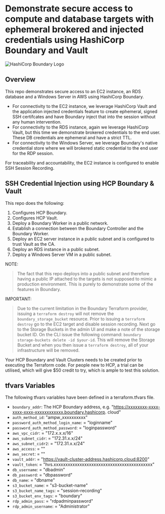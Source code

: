 # Demonstrate secure access to compute and database targets with ephemeral brokered and injected credentials using HashiCorp Boundary and Vault

![HashiCorp Boundary Logo](https://www.hashicorp.com/_next/static/media/colorwhite.997fcaf9.svg)

## Overview

This repo demonstrates secure access to an EC2 instance, an RDS database and a Windows Server in AWS using HashiCorp Boundary. 

* For connectivity to the EC2 instance, we leverage HashiCorp Vault and the application injected credentials feature to create ephemeral, signed SSH certifcates and have Boundary inject that into the session without any human intervention.
* For connectivity to the RDS instance, again we leverage HashiCorp Vault, but this time we demonstrate brokered credentials to the end user. These DB credentials are ephemeral and have a strict TTL.
* For connectivity to the Windows Server, we leverage Boundary's native credential store where we will brokered static credential to the end user for the RDP session.

For traceability and accountability, the EC2 instance is configured to enable SSH Session Recording.

## SSH Credential Injection using HCP Boundary & Vault

This repo does the following:

1. Configures HCP Boundary.
2. Configures HCP Vault.
3. Deploy a Boundary Worker in a public network.
4. Establish a connection between the Boundary Controller and the Boundary Worker.
5. Deploy an EC2 server instance in a public subnet and is configured to trust Vault as the CA.
6. Deploy an RDS instance in a public subnet.
7. Deploy a Windows Server VM in a public subnet.


NOTE: 
> The fact that this repo deploys into a public subnet and therefore having a public IP attached to the targets is not supposed to mimic a production environment. This is purely to demonstrate some of the features in Boundary.

IMPORTANT:
> Due to the current limitation in the Boundary Terraform provider, issuing a `terraform destroy` will not remove the `boundary_storage_bucket` resource. Prior to issuing a `terraform destroy` go to the EC2 target and disable session recording. Next go to the Storage Buckets in the admin UI and make a note of the storage bucket ID. On the CLI issue the following command: `boundary storage-buckets delete -id $your-id`. This will remove the Storage Bucket and when you then issue a `terraform destroy`, all of your infrastructure will be removed.

Your HCP Boundary and Vault Clusters needs to be created prior to executing the Terraform code. For people new to HCP, a trial can be utilised, which will give $50 credit to try, which is ample to test this solution.

## tfvars Variables

The following tfvars variables have been defined in a terraform.tfvars file.

- `boundary_addr`: The HCP Boundary address, e.g. "https://xxxxxxxx-xxxx-xxxx-xxxx-xxxxxxxxxxxx.boundary.hashicorp.
cloud"
- `auth_method_id`: "ampw_xxxxxxxxxx"                            
- `password_auth_method_login_name`: = "loginname"
- `password_auth_method_password`:   = "loginpassword"
- `aws_vpc_cidr`:                    = "172.x.x.x/16"
- `aws_subnet_cidr`:                 = "172.31.x.x/24"
- `aws_subnet_cidr2`:                = "172.31.x.x/24"
- `aws_access`:                      = ""
- `aws_secret`:                      = ""
- `vault_addr`:                      = "https://vault-cluster-address.hashicorp.cloud:8200"
- `vault_token`:                     = "hvs.xxxxxxxxxxxxxxxxxxxxxxxxxxxxxxxxxxxxxxxxxx"
- `db_username`:                     = "dbadmin"
- `db_password`:                     = "dbpassword"
- `db_name`:                         = "dbname"
- `s3_bucket_name`:                  = "s3-bucket-name"
- `s3_bucket_name_tags`:             = "session-recording"
- `s3_bucket_env_tags`:              = "boundary"
- `rdp_admin_pass`:                  = "rdpadminpassword"
- `rdp_admin_username`:              = "Administrator"